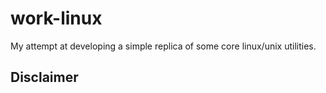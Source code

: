 # work-linux
My attempt at developing a simple replica of some core linux/unix utilities.

## Disclaimer 
